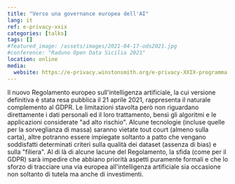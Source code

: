 ```yaml
---
title: "Verso una governance europea dell'AI"
lang: it
ref: e-privacy-xxix
categories: [talks]
tags: []
#featured_image: /assets/images/2021-04-17-ods2021.jpg
#conference: "Raduno Open Data Sicilia 2021"
location: online
media:
  website: https://e-privacy.winstonsmith.org/e-privacy-XXIX-programma.html
---
```


Il nuovo Regolamento europeo sull'intelligenza artificiale, la cui versione
definitiva è stata resa pubblica il 21 aprile 2021, rappresenta il naturale
complemento al GDPR. Le limitazioni stavolta però non riguardano direttamente i
dati personali ed il loro trattamento, bensì gli algoritmi e le applicazioni
considerate "ad alto rischio". Alcune tecnologie (incluse quelle per la
sorveglianza di massa) saranno vietate tout court (almeno sulla carta), altre
potranno essere impiegate soltanto a patto che vengano soddisfatti determinati
criteri sulla qualità dei dataset (assenza di bias) e sulla "filiera". Al di là
di alcune lacune del Regolamento, la sfida (come per il GDPR) sarà impedire che
abbiano priorità aspetti puramente formali e che lo sforzo di tracciare una via
europea all'intelligenza artificiale sia occasione non soltanto di tutela ma
anche di investimenti.
